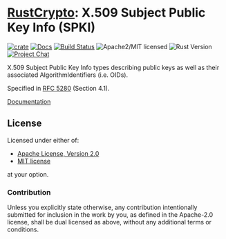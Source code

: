 # [RustCrypto]: X.509 Subject Public Key Info (SPKI)

[![crate][crate-image]][crate-link]
[![Docs][docs-image]][docs-link]
[![Build Status][build-image]][build-link]
![Apache2/MIT licensed][license-image]
![Rust Version][rustc-image]
[![Project Chat][chat-image]][chat-link]

X.509 Subject Public Key Info types describing public keys as well as their
associated AlgorithmIdentifiers (i.e. OIDs).

Specified in [RFC 5280] (Section 4.1).

[Documentation][docs-link]

## License

Licensed under either of:

 * [Apache License, Version 2.0](http://www.apache.org/licenses/LICENSE-2.0)
 * [MIT license](http://opensource.org/licenses/MIT)

at your option.

### Contribution

Unless you explicitly state otherwise, any contribution intentionally submitted
for inclusion in the work by you, as defined in the Apache-2.0 license, shall be
dual licensed as above, without any additional terms or conditions.

[//]: # (badges)

[crate-image]: https://img.shields.io/crates/v/spki.svg
[crate-link]: https://crates.io/crates/spki
[docs-image]: https://docs.rs/spki/badge.svg
[docs-link]: https://docs.rs/spki/
[build-image]: https://github.com/RustCrypto/formats/actions/workflows/spki.yml/badge.svg
[build-link]: https://github.com/RustCrypto/formats/actions/workflows/spki.yml
[license-image]: https://img.shields.io/badge/license-Apache2.0/MIT-blue.svg
[rustc-image]: https://img.shields.io/badge/rustc-1.55+-blue.svg
[chat-image]: https://img.shields.io/badge/zulip-join_chat-blue.svg
[chat-link]: https://rustcrypto.zulipchat.com/#narrow/stream/300570-formats

[//]: # (links)

[RustCrypto]: https://github.com/rustcrypto
[RFC 5280]: https://tools.ietf.org/html/rfc5280#section-4.1
